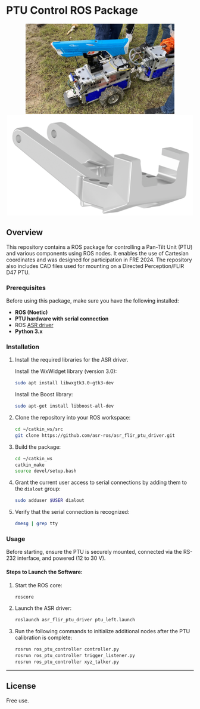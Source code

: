 # PTU Control ROS Package

<p align="center">
    <a href="images/fre_aufbau.JPG">
        <img src="images/fre_aufbau.JPG" alt="PTU Controller Image" width="400"/>
    </a>
    <a href="images/Spritzenhalter_720.png">
        <img src="images/Spritzenhalter_720.png" alt="Spritzenhalter Image" width="500"/>
    </a>
</p>


## Overview

This repository contains a ROS package for controlling a Pan-Tilt Unit (PTU) and various components using ROS nodes. It enables the use of Cartesian coordinates and was designed for participation in FRE 2024. The repository also includes CAD files used for mounting on a Directed Perception/FLIR D47 PTU.

### Prerequisites

Before using this package, make sure you have the following installed:

- **ROS (Noetic)**
- **PTU hardware with serial connection**
- ROS <a href="https://wiki.ros.org/asr_flir_ptu_driver">ASR driver</a>
- **Python 3.x**

### Installation

1. Install the required libraries for the ASR driver.

    Install the WxWidget library (version 3.0):
    ```bash
    sudo apt install libwxgtk3.0-gtk3-dev
    ```

    Install the Boost library:
    ```bash
    sudo apt-get install libboost-all-dev
    ```

2. Clone the repository into your ROS workspace:
    ```bash
    cd ~/catkin_ws/src
    git clone https://github.com/asr-ros/asr_flir_ptu_driver.git
    ```

3. Build the package:
    ```bash
    cd ~/catkin_ws
    catkin_make
    source devel/setup.bash
    ```

4. Grant the current user access to serial connections by adding them to the `dialout` group:
    ```bash
    sudo adduser $USER dialout
    ```

5. Verify that the serial connection is recognized:
    ```bash
    dmesg | grep tty
    ```

### Usage

Before starting, ensure the PTU is securely mounted, connected via the RS-232 interface, and powered (12 to 30 V).

#### Steps to Launch the Software:

1. Start the ROS core:
    ```bash
    roscore
    ```

2. Launch the ASR driver:
    ```bash
    roslaunch asr_flir_ptu_driver ptu_left.launch
    ```

3. Run the following commands to initialize additional nodes after the PTU calibration is complete:
    ```bash
    rosrun ros_ptu_controller controller.py
    rosrun ros_ptu_controller trigger_listener.py
    rosrun ros_ptu_controller xyz_talker.py
    ```

---

## License

Free use.
